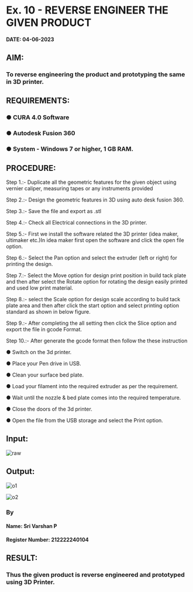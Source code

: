 # Ex. 10 - REVERSE ENGINEER THE GIVEN PRODUCT

#### DATE: 04-06-2023

## AIM: 
### To reverse engineering the product and prototyping the same in 3D printer.

## REQUIREMENTS:
### ●	CURA 4.0 Software
### ●	 Autodesk Fusion 360
### ●	 System - Windows 7 or higher, 1 GB RAM.

## PROCEDURE:

Step 1.:- Duplicate all the geometric features for the given object using vernier caliper, measuring tapes or any instruments provided

Step 2.:- Design the geometric features in 3D using auto desk fusion 360.

Step 3.:- Save the file and export as .stl

Step 4.:- Check all Electrical connections in the 3D printer.

Step 5.:- First we install the software related the 3D printer (idea maker, ultimaker etc.)In idea maker first open the software and click the open file option.

Step 6.:- Select the Pan option and select the extruder (left or right) for printing the design.

Step 7.:- Select the Move option for design print position in build tack plate and then after select the Rotate option for rotating the design easily printed and used low print material.

Step 8.:- select the Scale option for design scale according to build tack plate area and then after click the start option and select printing option standard as shown in below figure.

Step 9.:- After completing the all setting then click the Slice option and export the file in gcode Format.

Step 10.:- After generate the gcode format then follow the these instruction 

●	Switch on the 3d printer.

●	Place your Pen drive in USB.

●	Clean your surface bed plate.

●	Load your filament into the required extruder as per the requirement.

●	Wait until the nozzle & bed plate comes into the required temperature.

●	Close the doors of the 3d printer.

●	Open the file from the USB storage and select the Print option.


## Input:
![raw](https://github.com/Praveen0500/Ex.-10---REVERSE-ENGINEER-THE-GIVEN-PRODUCT/assets/120218611/2fb191d0-1019-4be1-bc20-416297a5eabe)

## Output:

![o1](https://github.com/Praveen0500/Ex.-10---REVERSE-ENGINEER-THE-GIVEN-PRODUCT/assets/120218611/f575f694-5601-4901-ba70-af1073679ff5)

![o2](https://github.com/Praveen0500/Ex.-10---REVERSE-ENGINEER-THE-GIVEN-PRODUCT/assets/120218611/1a296aeb-6058-4063-9e17-8d2869c0372f)


### By
#### Name: Sri Varshan P
#### Register Number: 212222240104

## RESULT:

###   Thus the given product is reverse engineered and prototyped using 3D Printer.
